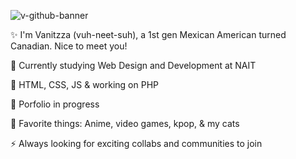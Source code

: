 ![v-github-banner](https://github.com/Vanitzza/Vanitzza/assets/144278210/a221caad-d64d-44ff-b303-db26ed097d11)

✨ I'm Vanitzza (vuh-neet-suh), a 1st gen Mexican American turned Canadian. Nice to meet you!

🌱 Currently studying Web Design and Development at NAIT 

📖 HTML, CSS, JS & working on PHP

📁 Porfolio in progress

💞️ Favorite things: Anime, video games, kpop, & my cats 

⚡ Always looking for exciting collabs and communities to join

<!---
Vanitzza/Vanitzza is a ✨ special ✨ repository because its `README.md` (this file) appears on your GitHub profile.
You can click the Preview link to take a look at your changes.
--->
